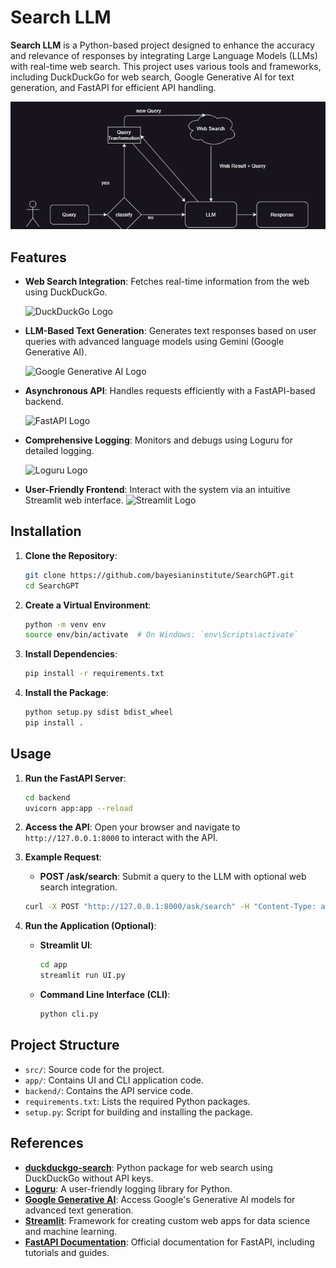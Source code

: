 # **Search LLM**

**Search LLM** is a Python-based project designed to enhance the accuracy and relevance of responses by integrating Large Language Models (LLMs) with real-time web search. This project uses various tools and frameworks, including DuckDuckGo for web search, Google Generative AI for text generation, and FastAPI for efficient API handling.

![High-Level Design](doc/hldDesign.png)


## **Features**

- **Web Search Integration**: Fetches real-time information from the web using DuckDuckGo.
  
  ![DuckDuckGo Logo](https://encrypted-tbn0.gstatic.com/images?q=tbn:ANd9GcS_mrcJAMUsV6n0u7UXGQyvDVfw0xqjWedtzg&s)

- **LLM-Based Text Generation**: Generates text responses based on user queries with advanced language models using Gemini (Google Generative AI).
  
  ![Google Generative AI Logo](https://htxt.co.za/wp-content/uploads/2024/05/google-gemini-1-5-flash-header.jpg)

- **Asynchronous API**: Handles requests efficiently with a FastAPI-based backend.
  
  ![FastAPI Logo](https://fastapi.tiangolo.com/img/logo-margin/logo-teal.png)

- **Comprehensive Logging**: Monitors and debugs using Loguru for detailed logging.
  
  ![Loguru Logo](https://raw.githubusercontent.com/Delgan/loguru/master/docs/_static/img/logo.png)

- **User-Friendly Frontend**: Interact with the system via an intuitive Streamlit web interface.
  ![Streamlit Logo](https://eu-images.contentstack.com/v3/assets/blt6b0f74e5591baa03/blt7c0bf7e21d4410b4/6319700b8cc2fa14e223aa27/8895.png)


## **Installation**

1. **Clone the Repository**:
    ```bash
    git clone https://github.com/bayesianinstitute/SearchGPT.git
    cd SearchGPT
    ```

2. **Create a Virtual Environment**:
    ```bash
    python -m venv env
    source env/bin/activate  # On Windows: `env\Scripts\activate`
    ```

3. **Install Dependencies**:
    ```bash
    pip install -r requirements.txt
    ```

4. **Install the Package**:
    ```bash
    python setup.py sdist bdist_wheel
    pip install .
    ```

## **Usage**

1. **Run the FastAPI Server**:
    ```bash
    cd backend
    uvicorn app:app --reload
    ```

2. **Access the API**:
    Open your browser and navigate to `http://127.0.0.1:8000` to interact with the API.

3. **Example Request**:
    - **POST /ask/search**: Submit a query to the LLM with optional web search integration.
    
    ```bash
    curl -X POST "http://127.0.0.1:8000/ask/search" -H "Content-Type: application/json" -d '{"query":"Who won Euro 2024 ?"}'
    ```

4. **Run the Application (Optional)**:
    - **Streamlit UI**:
        ```bash
        cd app
        streamlit run UI.py
        ```
    - **Command Line Interface (CLI)**:
        ```bash
        python cli.py
        ```

## **Project Structure**

- `src/`: Source code for the project.
- `app/`: Contains UI and CLI application code.
- `backend/`: Contains the API service code.
- `requirements.txt`: Lists the required Python packages.
- `setup.py`: Script for building and installing the package.

## **References**

- **[duckduckgo-search](https://pypi.org/project/duckduckgo-search/)**: Python package for web search using DuckDuckGo without API keys.
- **[Loguru](https://loguru.readthedocs.io/)**: A user-friendly logging library for Python.
- **[Google Generative AI](https://developers.generativeai.google/)**: Access Google's Generative AI models for advanced text generation.
- **[Streamlit](https://docs.streamlit.io/)**: Framework for creating custom web apps for data science and machine learning.
- **[FastAPI Documentation](https://fastapi.tiangolo.com/)**: Official documentation for FastAPI, including tutorials and guides.


